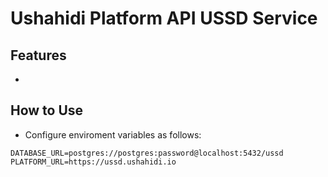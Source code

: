 # Ushahidi Platform API USSD Service


## Features

-

## How to Use

- Configure enviroment variables as follows:
```
DATABASE_URL=postgres://postgres:password@localhost:5432/ussd
PLATFORM_URL=https://ussd.ushahidi.io
```